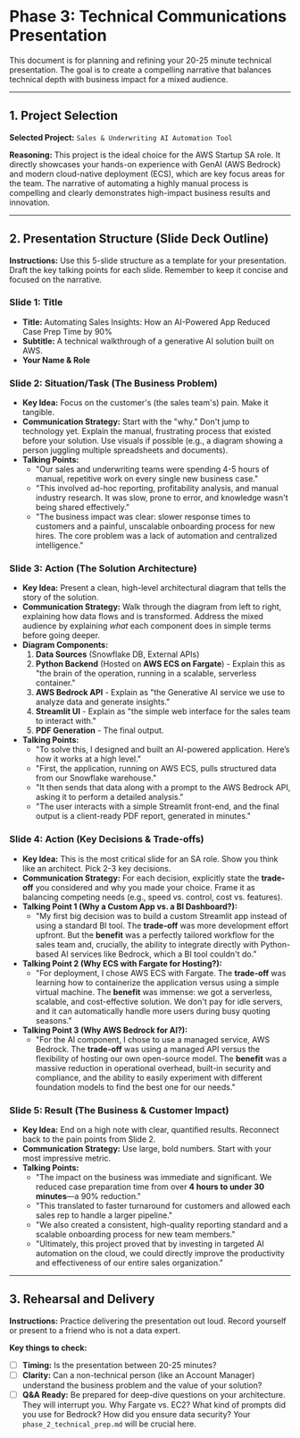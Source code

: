 # Phase 3: Technical Communications Presentation

This document is for planning and refining your 20-25 minute technical presentation. The goal is to create a compelling narrative that balances technical depth with business impact for a mixed audience.

---

## 1. Project Selection

**Selected Project:** `Sales & Underwriting AI Automation Tool`

**Reasoning:** This project is the ideal choice for the AWS Startup SA role. It directly showcases your hands-on experience with GenAI (AWS Bedrock) and modern cloud-native deployment (ECS), which are key focus areas for the team. The narrative of automating a highly manual process is compelling and clearly demonstrates high-impact business results and innovation.

---

## 2. Presentation Structure (Slide Deck Outline)

**Instructions:** Use this 5-slide structure as a template for your presentation. Draft the key talking points for each slide. Remember to keep it concise and focused on the narrative.

### **Slide 1: Title**
*   **Title:** Automating Sales Insights: How an AI-Powered App Reduced Case Prep Time by 90%
*   **Subtitle:** A technical walkthrough of a generative AI solution built on AWS.
*   **Your Name & Role**

### **Slide 2: Situation/Task (The Business Problem)**
*   **Key Idea:** Focus on the customer's (the sales team's) pain. Make it tangible.
*   **Communication Strategy:** Start with the "why." Don't jump to technology yet. Explain the manual, frustrating process that existed before your solution. Use visuals if possible (e.g., a diagram showing a person juggling multiple spreadsheets and documents).
*   **Talking Points:**
    *   "Our sales and underwriting teams were spending 4-5 hours of manual, repetitive work on every single new business case."
    *   "This involved ad-hoc reporting, profitability analysis, and manual industry research. It was slow, prone to error, and knowledge wasn't being shared effectively."
    *   "The business impact was clear: slower response times to customers and a painful, unscalable onboarding process for new hires. The core problem was a lack of automation and centralized intelligence."

### **Slide 3: Action (The Solution Architecture)**
*   **Key Idea:** Present a clean, high-level architectural diagram that tells the story of the solution.
*   **Communication Strategy:** Walk through the diagram from left to right, explaining how data flows and is transformed. Address the mixed audience by explaining *what* each component does in simple terms before going deeper.
*   **Diagram Components:**
    1.  **Data Sources** (Snowflake DB, External APIs)
    2.  **Python Backend** (Hosted on **AWS ECS on Fargate**) - Explain this as "the brain of the operation, running in a scalable, serverless container."
    3.  **AWS Bedrock API** - Explain as "the Generative AI service we use to analyze data and generate insights."
    4.  **Streamlit UI** - Explain as "the simple web interface for the sales team to interact with."
    5.  **PDF Generation** - The final output.
*   **Talking Points:**
    *   "To solve this, I designed and built an AI-powered application. Here’s how it works at a high level."
    *   "First, the application, running on AWS ECS, pulls structured data from our Snowflake warehouse."
    *   "It then sends that data along with a prompt to the AWS Bedrock API, asking it to perform a detailed analysis."
    *   "The user interacts with a simple Streamlit front-end, and the final output is a client-ready PDF report, generated in minutes."

### **Slide 4: Action (Key Decisions & Trade-offs)**
*   **Key Idea:** This is the most critical slide for an SA role. Show you think like an architect. Pick 2-3 key decisions.
*   **Communication Strategy:** For each decision, explicitly state the **trade-off** you considered and why you made your choice. Frame it as balancing competing needs (e.g., speed vs. control, cost vs. features).
*   **Talking Point 1 (Why a Custom App vs. a BI Dashboard?):**
    *   "My first big decision was to build a custom Streamlit app instead of using a standard BI tool. The **trade-off** was more development effort upfront. But the **benefit** was a perfectly tailored workflow for the sales team and, crucially, the ability to integrate directly with Python-based AI services like Bedrock, which a BI tool couldn't do."
*   **Talking Point 2 (Why ECS with Fargate for Hosting?):**
    *   "For deployment, I chose AWS ECS with Fargate. The **trade-off** was learning how to containerize the application versus using a simple virtual machine. The **benefit** was immense: we got a serverless, scalable, and cost-effective solution. We don't pay for idle servers, and it can automatically handle more users during busy quoting seasons."
*   **Talking Point 3 (Why AWS Bedrock for AI?):**
    *   "For the AI component, I chose to use a managed service, AWS Bedrock. The **trade-off** was using a managed API versus the flexibility of hosting our own open-source model. The **benefit** was a massive reduction in operational overhead, built-in security and compliance, and the ability to easily experiment with different foundation models to find the best one for our needs."

### **Slide 5: Result (The Business & Customer Impact)**
*   **Key Idea:** End on a high note with clear, quantified results. Reconnect back to the pain points from Slide 2.
*   **Communication Strategy:** Use large, bold numbers. Start with your most impressive metric.
*   **Talking Points:**
    *   "The impact on the business was immediate and significant. We reduced case preparation time from over **4 hours to under 30 minutes**—a 90% reduction."
    *   "This translated to faster turnaround for customers and allowed each sales rep to handle a larger pipeline."
    *   "We also created a consistent, high-quality reporting standard and a scalable onboarding process for new team members."
    *   "Ultimately, this project proved that by investing in targeted AI automation on the cloud, we could directly improve the productivity and effectiveness of our entire sales organization."

---

## 3. Rehearsal and Delivery

**Instructions:** Practice delivering the presentation out loud. Record yourself or present to a friend who is not a data expert.

**Key things to check:**
*   [ ] **Timing:** Is the presentation between 20-25 minutes?
*   [ ] **Clarity:** Can a non-technical person (like an Account Manager) understand the business problem and the value of your solution?
*   [ ] **Q&A Ready:** Be prepared for deep-dive questions on your architecture. They will interrupt you. Why Fargate vs. EC2? What kind of prompts did you use for Bedrock? How did you ensure data security? Your `phase_2_technical_prep.md` will be crucial here.
